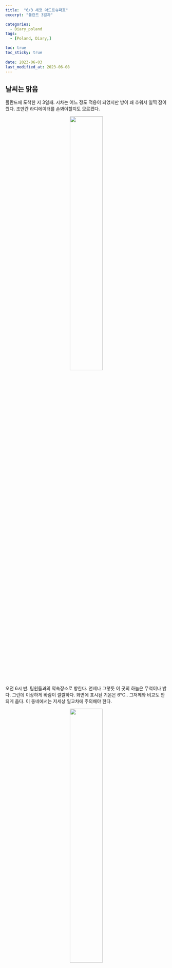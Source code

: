 ```yaml
---
title:  "6/3 체코 아드르슈파흐" 
excerpt: "폴란드 3일차"

categories:
  - Diary_poland
tags:
  - [Poland, Diary,]

toc: true
toc_sticky: true
 
date: 2023-06-03
last_modified_at: 2023-06-08
---
```


## 날씨는 맑음


폴란드에 도착한 지 3일째. 시차는 어느 정도 적응이 되었지만 방이 꽤 추워서 일찍 잠이 깼다. 조만간 라디에이터를 손봐야할지도 모르겠다.

<p align="center">
<img src="https://drive.google.com/uc?id=1aIX70pAu44s8SOPW_4RguicoKfITZvUX" width="45%">
</p>

오전 6시 반. 팀원들과의 약속장소로 향한다. 언제나 그렇듯 이 곳의 하늘은 무척이나 밝다. 그런데 이상하게 바람이 쌀쌀하다. 화면에 표시된 기온은 6°C.. 그저께와 비교도 안되게 춥다. 이 동네에서는 저세상 일교차에 주의해야 한다.

<p align="center">
<img src="https://drive.google.com/uc?id=1_m58LbQX1QSLXY-a3VicZBWtvkWDi3lD" width="45%">
</p>

출발 전에 식당에 들러 아침 끼니를 해결한다. 추운 날씨엔 역시 따뜻한 라면이지. 한국인은 역시 밥심. 그리고 외국에선 라면심. 이보다 든든할 수 없는 한 끼 식사다.

## 국경을 넘어 체코로

<p align="center">
<img src="https://drive.google.com/uc?id=11CghIVc8mTuMDXtE0oKvDLwADd0rjhcy" width="45%">
</p>

브로츠와프에서 아드르슈파흐까지는 편도로 1시간 반 정도가 걸린다. 묵묵히 목적지까지 데려다주신 오늘의 운전자 선생님께 이 자리를 빌어 다시 한 번 감사인사를 드린다.

<p align="center">
<img src="https://drive.google.com/uc?id=1wZzlkqAiS9oOgRJSJbgPiFCOCBxbms2b" width="45%">
</p>

한국과는 다르게 산이 없는 평지 지형이 많기 때문에 넋 놓고 지평선을 바라보며 드라이브를 즐겼다.

여러 마을을 지나고 숲속으로 들어가더니 체코와의 국경이 나타났다. 내가 생각했던 국경과는 너무 다른 모습이었다. 검문소라고 말하기에는 너무나도 민망한 작은 다리를 건너 체코에 도착했다.

## 체코의 돌산, Adršpach


아드르슈파흐라고 하는 이 동네는 놀랍게도 체코 돌산이라고 검색하면 나온다. 사진을 봐도 돌로 둘러쌓인 산이라고 밖에 표현할 방법이 없었고, 영화 <나니아 연대기> 촬영지라고도 하니 더 기대됐다.


<p align="center">
<img src="https://drive.google.com/uc?id=1F5rYy-3CAvLtG0FflX1xsZ4qCpq7dF6s" width="45%"> <img src="https://drive.google.com/uc?id=1V9e0Hu-r7fdqDLF9y6dyKToSwz7WCNSL" width="45%">
</p>

입구의 전경이다. 입구 바로 앞까지 기차가 다니고, 곳곳에 거대한 바위가 보이기 시작한다. 우린 인터넷으로 사전에 구매한 주차권과 입장권 QR코드를 들고 가서 바로 입장할 수 있었다. 공원에 들어가기 앞서 주차장 쪽 매점이나, 사진 우측에 인포메이션 센터에 무료로 이용할 수 있는 화장실이 있다. 둘러보는 데 3시간은 족히 걸리므로 꼭 들렀다 가도록 하자.

<p align="center">
<img src="https://drive.google.com/uc?id=1PQrNTjLRPj38QwVr14vL8OEqDgQbDU2D" width="45%"> <img src="https://drive.google.com/uc?id=1hujS9CQn48QyQPBHRR2VQV6FaarneGQj" width="45%">
</p>

입구에 들어서면 가장 먼저 드넓은 호수가 있다. 넓고 한적한데다 물 색도 이쁜 녹색 계열로 주변을 맴돌며 사진 찍는 사람들이 많았다. 커플 뿐만 아니라 가족 단위의 이용객들이 많이 보여서 유럽의 가족 문화를 어렴풋이 느낄 수 있는 순간이었다.

<p align="center">
<img src="https://drive.google.com/uc?id=1GnMJG4SRQdjkuuDZCPkRlKnxiPj5uXLG" width="45%"> <img src="https://drive.google.com/uc?id=1o8rdUWT1OSQLKdyzFkvoDlHhBoosCWpa" width="45%">
</p>

호수를 지나 산으로 향할수록 웅장한 돌덩이들이 하나둘 나타난다. 그리고 등장하는 것이 바로..

<p align="center">
<img src="https://drive.google.com/uc?id=1BG6599r7R9T_gbzI22rSpqb8dBxWgBLk" width="45%">
</p>

사진 한 장으로 이 곳을 설명 가능한 랜드마크. 고딕 게이트다. 현실을 벗어나 판타지같은 암벽지대로 들어가는 출입문.

<p align="center">
<img src="https://drive.google.com/uc?id=19D4xUzvmLOxHLqDBV92tvw8mu47b59Vz" width="45%"> <img src="https://drive.google.com/uc?id=1eXjm4Et-FFdKAAN3IUKb4Bao_Jr7BX25" width="45%">
</p>

<p align="center">
<img src="https://drive.google.com/uc?id=1FFHH1UBS2S8tzn1MQBHdn08GQKC1BtvJ" width="45%"> <img src="https://drive.google.com/uc?id=1K6QlSY-BOnxKy-_pAE2QOVFAkjeir0V9" width="45%">
</p>

게이트를 지나면 공원을 산책하는 내내 위 사진과 같은 풍경을 걷는다. 입장할 때 나눠주시는 지도를 보면 코스가 양쪽으로 나뉘며, 왼쪽 길은 유모차가 다닐 수 있도록 쭉 데크로 이어져 있고, 오른쪽은 가파른 계단이 많다.

눈앞에도 저 뒤에도 사방팔방 돌투성이. 좁은 암벽 사이를 이리저리 통과하기도 한다. 이 곳에서는 찍는 모든 사진이 작품이다. 여담으로 손이 닿는 바위에 낙서를 하거나, 암벽등반을 하는 사람들도 꽤 있다. 이건 전세계 공통이다.

<p align="center">
<img src="https://drive.google.com/uc?id=1pVJT2SfEqPNTG_XxQKbOFg8LvhVWwTaP" width="45%"> <img src="https://drive.google.com/uc?id=1q5c10vluUNEUGGpFyyP34lrbrMJXdj8j" width="45%">
</p>

구경하면서 신기했던 건 이렇게 바위 밑에 꼭 나뭇가지로 받쳐 놓은 모습이 많이 보였다. 속담과도 같이 나뭇가지가 여럿 모이면 거대한 바위를 지탱할 수 있는 걸까? 

<p align="center">
<img src="https://drive.google.com/uc?id=1_zgMJo6twXN8kP4ewGrChf6URWjnq0bI" width="32%"> <img src="https://drive.google.com/uc?id=1yW3qh334YpmTQWmpW_DHXYZozsKnJdD6" width="32%"> <img src="https://drive.google.com/uc?id=1GKG-m4XcwoTnesNfwTWf_mqjBtzBaiIM" width="32%">
</p>

지도에 안내된 여러 명소들이다. 크고 작은 폭포, 인간 형상과도 닮은 높은 바위. 이외에도 정말 좁은 암벽 사이 쥐구멍이나 암벽 파노라마 등 약 20여개의 명소들이 있으니 기회가 된다면 구경하시기 바란다.

<p align="center">
<img src="https://drive.google.com/uc?id=1Y25DQVy6m_rx_44SDe5cWdfmiX-29B49" width="45%"> <img src="https://drive.google.com/uc?id=1CO1O0fJ5tTAni3ZzhWUw7gXFH5bIURWZ" width="45%">
</p>

약 4km의 코스를 완주하고 입구의 매점에서 허기진 배를 달랬다. 주문한 메뉴는 <햄버거>. 하지만 내가 본 어느 빅맥보다도 큰 햄버거였다.

여기 매점들은 카운터에 KASA라는 종이 팻말을 붙여두고 장사한다. 아마 CASH라는 뜻으로 보인다. 그도 그럴게 카드는 전혀 받지 않기 때문에 방문 시 주의해야 한다. 대신 바로 앞에 달러나 유로를 환전해주는 환전소가 위치해 있다. 미리 현금을 준비해주신 선생님께 다시 한 번 감사드립니다.
